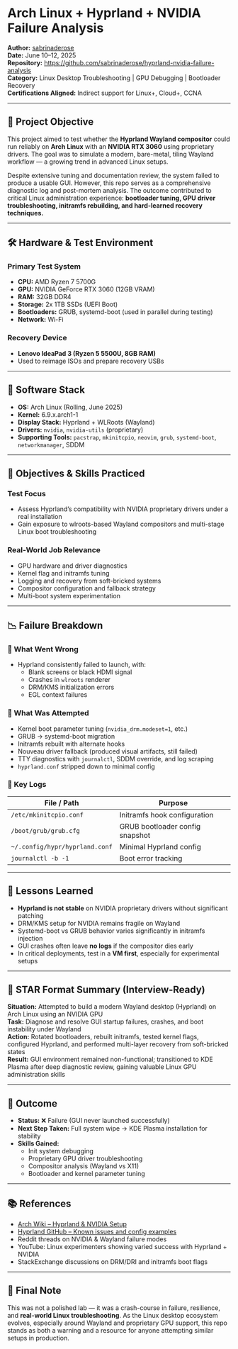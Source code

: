 # Arch Linux + Hyprland + NVIDIA Failure Analysis

**Author:** [sabrinaderose](https://github.com/sabrinaderose)  
**Date:** June 10–12, 2025  
**Repository:** https://github.com/sabrinaderose/hyprland-nvidia-failure-analysis  
**Category:** Linux Desktop Troubleshooting | GPU Debugging | Bootloader Recovery  
**Certifications Aligned:** Indirect support for Linux+, Cloud+, CCNA

---

## 🧠 Project Objective

This project aimed to test whether the **Hyprland Wayland compositor** could run reliably on **Arch Linux** with an **NVIDIA RTX 3060** using proprietary drivers. The goal was to simulate a modern, bare-metal, tiling Wayland workflow — a growing trend in advanced Linux setups.

Despite extensive tuning and documentation review, the system failed to produce a usable GUI. However, this repo serves as a comprehensive diagnostic log and post-mortem analysis. The outcome contributed to critical Linux administration experience: **bootloader tuning, GPU driver troubleshooting, initramfs rebuilding, and hard-learned recovery techniques.**

---

## 🛠️ Hardware & Test Environment

### Primary Test System
- **CPU:** AMD Ryzen 7 5700G  
- **GPU:** NVIDIA GeForce RTX 3060 (12GB VRAM)  
- **RAM:** 32GB DDR4  
- **Storage:** 2x 1TB SSDs (UEFI Boot)  
- **Bootloaders:** GRUB, systemd-boot (used in parallel during testing)  
- **Network:** Wi-Fi  

### Recovery Device
- **Lenovo IdeaPad 3 (Ryzen 5 5500U, 8GB RAM)**  
- Used to reimage ISOs and prepare recovery USBs

---

## 🧪 Software Stack

- **OS:** Arch Linux (Rolling, June 2025)  
- **Kernel:** 6.9.x.arch1-1  
- **Display Stack:** Hyprland + WLRoots (Wayland)  
- **Drivers:** `nvidia`, `nvidia-utils` (proprietary)  
- **Supporting Tools:** `pacstrap`, `mkinitcpio`, `neovim`, `grub`, `systemd-boot`, `networkmanager`, SDDM

---

## 🧭 Objectives & Skills Practiced

### Test Focus
- Assess Hyprland’s compatibility with NVIDIA proprietary drivers under a real installation
- Gain exposure to wlroots-based Wayland compositors and multi-stage Linux boot troubleshooting

### Real-World Job Relevance
- GPU hardware and driver diagnostics  
- Kernel flag and initramfs tuning  
- Logging and recovery from soft-bricked systems  
- Compositor configuration and fallback strategy  
- Multi-boot system experimentation

---

## 📉 Failure Breakdown

### 🚫 What Went Wrong
- Hyprland consistently failed to launch, with:
  - Blank screens or black HDMI signal
  - Crashes in `wlroots` renderer
  - DRM/KMS initialization errors
  - EGL context failures

### 🔧 What Was Attempted
- Kernel boot parameter tuning (`nvidia_drm.modeset=1`, etc.)  
- GRUB → systemd-boot migration  
- Initramfs rebuilt with alternate hooks  
- Nouveau driver fallback (produced visual artifacts, still failed)  
- TTY diagnostics with `journalctl`, SDDM override, and log scraping  
- `hyprland.conf` stripped down to minimal config

### 📂 Key Logs
| File / Path                      | Purpose                          |
|----------------------------------|----------------------------------|
| `/etc/mkinitcpio.conf`           | Initramfs hook configuration     |
| `/boot/grub/grub.cfg`            | GRUB bootloader config snapshot  |
| `~/.config/hypr/hyprland.conf`   | Minimal Hyprland config          |
| `journalctl -b -1`               | Boot error tracking              |

---

## 🧠 Lessons Learned

- **Hyprland is not stable** on NVIDIA proprietary drivers without significant patching
- DRM/KMS setup for NVIDIA remains fragile on Wayland
- Systemd-boot vs GRUB behavior varies significantly in initramfs injection
- GUI crashes often leave **no logs** if the compositor dies early
- In critical deployments, test in a **VM first**, especially for experimental setups

---

## 🧾 STAR Format Summary (Interview-Ready)

**Situation:** Attempted to build a modern Wayland desktop (Hyprland) on Arch Linux using an NVIDIA GPU  
**Task:** Diagnose and resolve GUI startup failures, crashes, and boot instability under Wayland  
**Action:** Rotated bootloaders, rebuilt initramfs, tested kernel flags, configured Hyprland, and performed multi-layer recovery from soft-bricked states  
**Result:** GUI environment remained non-functional; transitioned to KDE Plasma after deep diagnostic review, gaining valuable Linux GPU administration skills

---

## 📌 Outcome

- **Status:** ❌ Failure (GUI never launched successfully)  
- **Next Step Taken:** Full system wipe → KDE Plasma installation for stability  
- **Skills Gained:**
  - Init system debugging  
  - Proprietary GPU driver troubleshooting  
  - Compositor analysis (Wayland vs X11)
  - Bootloader and kernel parameter tuning

---

## 📚 References

- [Arch Wiki – Hyprland & NVIDIA Setup](https://wiki.archlinux.org/title/Hyprland)  
- [Hyprland GitHub – Known issues and config examples](https://github.com/hyprwm/Hyprland)  
- Reddit threads on NVIDIA & Wayland failure modes  
- YouTube: Linux experimenters showing varied success with Hyprland + NVIDIA  
- StackExchange discussions on DRM/DRI and initramfs boot flags

---

## 🧠 Final Note

This was not a polished lab — it was a crash-course in failure, resilience, and **real-world Linux troubleshooting**. As the Linux desktop ecosystem evolves, especially around Wayland and proprietary GPU support, this repo stands as both a warning and a resource for anyone attempting similar setups in production.

